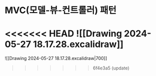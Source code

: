 # MVC(모델-뷰-컨트롤러) 패턴
<<<<<<< HEAD
![[Drawing 2024-05-27 18.17.28.excalidraw]]
=======
![[Drawing 2024-05-27 18.17.28.excalidraw|700]]
>>>>>>> 6f4e3a5 (update)
